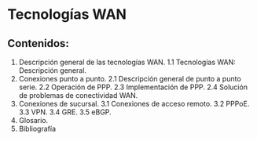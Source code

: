 # Tecnologías WAN



## Contenidos:
1. Descripción general de las tecnologías WAN. 
1.1 Tecnologías WAN: Descripción general. 
2. Conexiones punto a punto.
 2.1 Descripción general de punto a punto serie.
 2.2 Operación de PPP. 
 2.3 Implementación de PPP.
 2.4 Solución de problemas de conectividad WAN. 
3. Conexiones de sucursal. 
 3.1 Conexiones de acceso remoto. 
 3.2 PPPoE.
 3.3 VPN. 
3.4 GRE. 
3.5 eBGP. 
4. Glosario. 
5. Bibliografía



